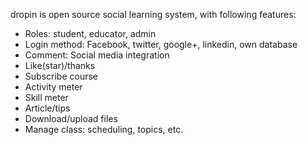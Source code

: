 dropin is open source social learning system, with following features:

- Roles: student, educator, admin<br>
- Login method: Facebook, twitter, google+, linkedin, own database<br>
- Comment: Social media integration<br>
- Like(star)/thanks<br>
- Subscribe course<br>
- Activity meter<br>
- Skill meter<br>
- Article/tips<br>
- Download/upload files<br>
- Manage class: scheduling, topics, etc.<br>